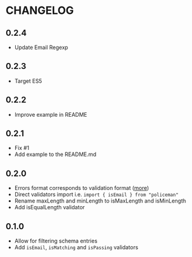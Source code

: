 # CHANGELOG

## 0.2.4

* Update Email Regexp

## 0.2.3

* Target ES5

## 0.2.2

* Improve example in README

## 0.2.1

* Fix #1
* Add example to the README.md

## 0.2.0

* Errors format corresponds to validation format ([more](src/test/policeman.test.ts))
* Direct validators import i.e. `import { isEmail } from "policeman"`
* Rename maxLength and minLength to isMaxLength and isMinLength
* Add isEqualLength validator

## 0.1.0

* Allow for filtering schema entries
* Add `isEmail`, `isMatching` and `isPassing` validators
